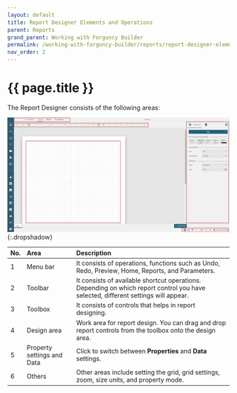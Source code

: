 ```yaml
---
layout: default
title: Report Designer Elements and Operations
parent: Reports
grand_parent: Working with Forguncy Builder
permalink: /working-with-forguncy-builder/reports/report-designer-elements-and-operations/
nav_order: 2
---
```


# {{ page.title }}

The Report Designer consists of the following areas:

![report-designer-elements](/assets/images/product-images/report-designer-elements.png)
{:.dropshadow}

|No.|Area|Description|
|:--|:--|:--|
|1|Menu bar|It consists of operations, functions such as Undo, Redo, Preview, Home, Reports, and Parameters.|
|2|Toolbar|It consists of available shortcut operations. Depending on which report control you have selected, different settings will appear.|
|3|Toolbox|It consists of controls that helps in report designing.| 
|4|Design area|Work area for report design. You can drag and drop report controls from the toolbox onto the design area.|
|5|Property settings and Data|Click to switch between **Properties** and **Data** settings.|
|6|Others|Other areas include setting the grid, grid settings, zoom, size units, and property mode.|

